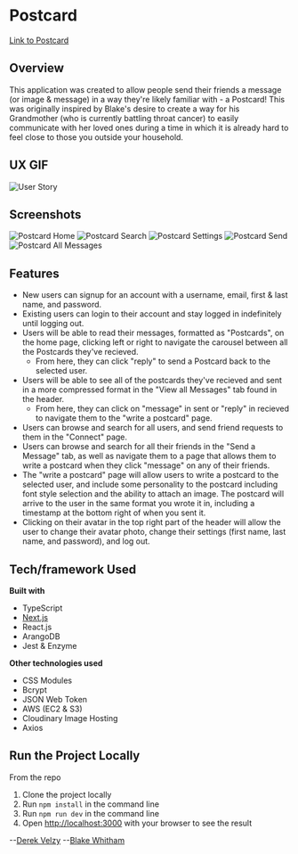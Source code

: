# Postcard #
[Link to Postcard](https://post-card.io/login)

## Overview ##
This application was created to allow people send their friends a message (or image & message) in a way they're likely familiar with - a Postcard! This was originally inspired by Blake's desire to create a way for his Grandmother (who is currently battling throat cancer) to easily communicate with her loved ones during a time in which it is already hard to feel close to those you outside your household.

## UX GIF ##
![User Story](https://res.cloudinary.com/postcard/image/upload/v1610433738/postCard/Demo_w0wq7i.gif)
## Screenshots ##
![Postcard Home](https://frisbee-images.s3-us-west-1.amazonaws.com/Home.png)
![Postcard Search](https://frisbee-images.s3-us-west-1.amazonaws.com/Search.png)
![Postcard Settings](https://frisbee-images.s3-us-west-1.amazonaws.com/Settings.png)
![Postcard Send](https://frisbee-images.s3-us-west-1.amazonaws.com/Send.png)
![Postcard All Messages](https://frisbee-images.s3-us-west-1.amazonaws.com/AllMessages.png)

## Features ##
- New users can signup for an account with a username, email, first & last name, and password.
- Existing users can login to their account and stay logged in indefinitely until logging out.
- Users will be able to read their messages, formatted as "Postcards", on the home page, clicking left or right to navigate the carousel between all the Postcards they've recieved.
  - From here, they can click "reply" to send a Postcard back to the selected user.
- Users will be able to see all of the postcards they've recieved and sent in a more compressed format in the "View all Messages" tab found in the header.
  - From here, they can click on "message" in sent or "reply" in recieved to navigate them to the "write a postcard" page.
- Users can browse and search for all users, and send friend requests to them in the "Connect" page.
- Users can browse and search for all their friends in the "Send a Message" tab, as well as navigate them to a page that allows them to write a postcard when they click "message" on any of their friends.
- The "write a postcard" page will allow users to write a postcard to the selected user, and include some personality to the postcard including font style selection and the ability to attach an image. The postcard will arrive to the user in the same format you wrote it in, including a timestamp at the bottom right of when you sent it.
- Clicking on their avatar in the top right part of the header will allow the user to change their avatar photo, change their settings (first name, last name, and password), and log out.


## Tech/framework Used ##
__Built with__
- TypeScript
- [Next.js](https://nextjs.org)
- React.js
- ArangoDB
- Jest & Enzyme

__Other technologies used__
- CSS Modules
- Bcrypt
- JSON Web Token
- AWS (EC2 & S3)
- Cloudinary Image Hosting
- Axios

## Run the Project Locally ##
From the repo
1. Clone the project locally
2. Run ```npm install``` in the command line
3. Run ```npm run dev``` in the command line
4. Open [http://localhost:3000](http://localhost:3000) with your browser to see the result

--[Derek Velzy](https://github.com/derekvelzy)
--[Blake Whitham](https://github.com/Blake-Whitham)
